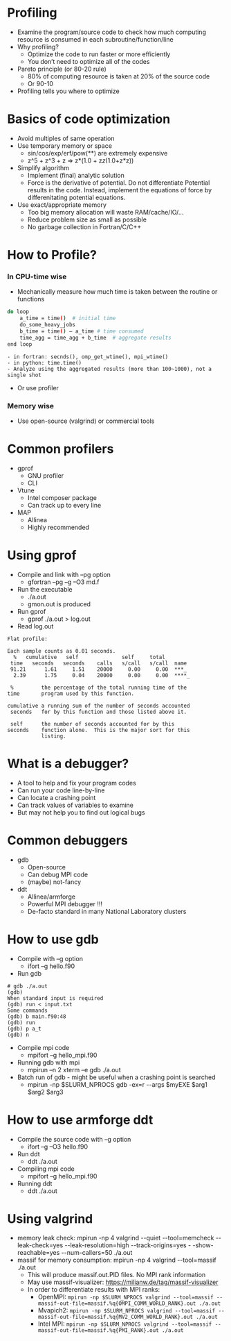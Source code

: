 # Profiling
- Examine the program/source code to check how much computing resource is consumed in each subroutine/function/line
- Why profiling?
    - Optimize the code to run faster or more efficiently
    - You don’t need to optimize all of the codes
- Pareto principle (or 80-20 rule)
    - 80% of computing resource is taken at 20% of the source code
    - Or 90-10
- Profiling tells you where to optimize

# Basics of code optimization
- Avoid multiples of same operation
- Use temporary memory or space
    - sin/cos/exp/erf/pow(**) are extremely expensive
    - z^5 + z^3 + z => z*(1.0 + z*z*(1.0+z*z))
- Simplify algorithm
    - Implement (final) analytic solution
    - Force is the derivative of potential. Do not differentiate Potential results in the code. Instead, implement the equations of force by differenitating potential equations.
- Use exact/appropriate memory
    - Too big memory allocation will waste RAM/cache/IO/…
    - Reduce problem size as small as possible
    - No garbage collection in Fortran/C/C++

# How to Profile?
### In CPU-time wise
- Mechanically measure how much time is taken between the routine or functions
```bash
do loop
	a_time = time()  # initial time
	do_some_heavy_jobs
	b_time = time() – a_time # time consumed
	time_agg = time_agg + b_time  # aggregate results
end loop
```
    - in fortran: secnds(), omp_get_wtime(), mpi_wtime()
    - in python: time.time()
    - Analyze using the aggregated results (more than 100~1000), not a single shot
- Or use profiler
### Memory wise
- Use open-source (valgrind) or commercial tools

# Common profilers
- gprof
    - GNU profiler
    - CLI
- Vtune
    - Intel composer package
    - Can track up to every line
- MAP
    - Allinea
    - Highly recommended

# Using gprof
- Compile and link with –pg option
    - gfortran –pg –g –O3 md.f
- Run the executable
    - ./a.out
    - gmon.out is produced
- Run gprof
    - gprof ./a.out > log.out
- Read log.out
```console
Flat profile:

Each sample counts as 0.01 seconds.
  %   cumulative   self              self     total           
 time   seconds   seconds    calls   s/call   s/call  name    
 91.21      1.61     1.51    20000     0.00     0.00  ***_
  2.39      1.75     0.04    20000     0.00     0.00  ****_
  
 %         the percentage of the total running time of the
time       program used by this function.

cumulative a running sum of the number of seconds accounted
 seconds   for by this function and those listed above it.

 self      the number of seconds accounted for by this
seconds    function alone.  This is the major sort for this
           listing.

```

# What is a debugger?
- A tool to help and fix your program codes
- Can run your code line-by-line
- Can locate a crashing point
- Can track values of variables to examine
- But may not help you to find out logical bugs

# Common debuggers
- gdb
    - Open-source
    - Can debug MPI code
    - (maybe) not-fancy
- ddt
    - Allinea/armforge
    - Powerful MPI debugger !!!
    - De-facto standard in many National Laboratory clusters

# How to use gdb
- Compile with –g option
    - ifort –g hello.f90
- Run gdb
```console
# gdb ./a.out
(gdb)
When standard input is required
(gdb) run < input.txt
Some commands
(gdb) b main.f90:48
(gdb) run
(gdb) p a_t
(gdb) n
```
- Compile mpi code
    - mpifort –g hello_mpi.f90
- Running gdb with mpi
    - mpirun –n 2 xterm –e gdb ./a.out
- Batch run of gdb - might be useful when a crashing point is searched
	- mpirun -np $SLURM_NPROCS gdb -ex=r --args $myEXE $arg1 $arg2 $arg3

# How to use armforge ddt
- Compile the source code with –g option
    - ifort –g –O3 hello.f90
- Run ddt
    - ddt ./a.out
- Compiling mpi code
    - mpifort –g hello_mpi.f90
- Running ddt
    - ddt ./a.out

# Using valgrind
- memory leak check: mpirun -np 4 valgrind --quiet --tool=memcheck --leak-check=yes --leak-resolution=high --track-origins=yes -
-show-reachable=yes --num-callers=50 ./a.out
- massif for memory consumption: mpirun -np 4 valgrind --tool=massif  ./a.out
	- This will produce massif.out.PID files. No MPI rank information
	- May use massif-visualizer: https://milianw.de/tag/massif-visualizer
	- In order to differentiate results with MPI ranks:
		- OpenMPI: `mpirun -np $SLURM_NPROCS valgrind --tool=massif --massif-out-file=massif.%q{OMPI_COMM_WORLD_RANK}.out ./a.out`
        - Mvapich2: `mpirun -np $SLURM_NPROCS valgrind --tool=massif --massif-out-file=massif.%q{MV2_COMM_WORLD_RANK}.out ./a.out`
        - Intel MPI: `mpirun -np $SLURM_NPROCS valgrind --tool=massif --massif-out-file=massif.%q{PMI_RANK}.out ./a.out`
